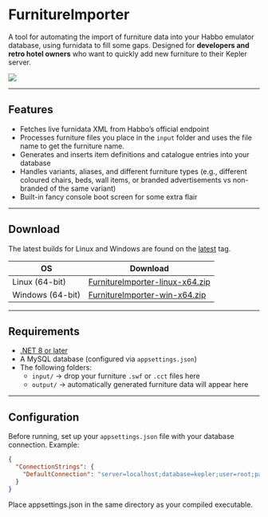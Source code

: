 # FurnitureImporter

A tool for automating the import of furniture data into your Habbo emulator database, using furnidata to fill some gaps. Designed for **developers and retro hotel owners** who want to quickly add new furniture to their Kepler server.

![](https://i.imgur.com/EW6Kmn2.png)

---

## Features
- Fetches live furnidata XML from Habbo’s official endpoint  
- Processes furniture files you place in the `input` folder and uses the file name to get the furniture name.
- Generates and inserts item definitions and catalogue entries into your database  
- Handles variants, aliases, and different furniture types (e.g., different coloured chairs, beds, wall items, or branded advertisements vs non-branded of the same variant)  
- Built-in fancy console boot screen for some extra flair

---

## Download

The latest builds for Linux and Windows are found on the [latest](https://github.com/Quackster/FurnitureImporter/releases/tag/latest) tag.

| OS | Download |
|---|---|
| Linux (64-bit) | [FurnitureImporter-linux-x64.zip](https://github.com/Quackster/FurnitureImporter/releases/download/latest/FurnitureImporter-linux-x64.zip) |
| Windows (64-bit) | [FurnitureImporter-win-x64.zip](https://github.com/Quackster/FurnitureImporter/releases/download/latest/FurnitureImporter-win-x64.zip) |

---

## Requirements
- [.NET 8 or later](https://dotnet.microsoft.com/download)
- A MySQL database (configured via `appsettings.json`)
- The following folders:
  - `input/` → drop your furniture ``.swf`` or ``.cct`` files here
  - `output/` → automatically generated furniture data will appear here

---

## Configuration

Before running, set up your `appsettings.json` file with your database connection. Example:

```json
{
  "ConnectionStrings": {
    "DefaultConnection": "server=localhost;database=kepler;user=root;password=yourpassword;"
  }
}
```

Place appsettings.json in the same directory as your compiled executable.
